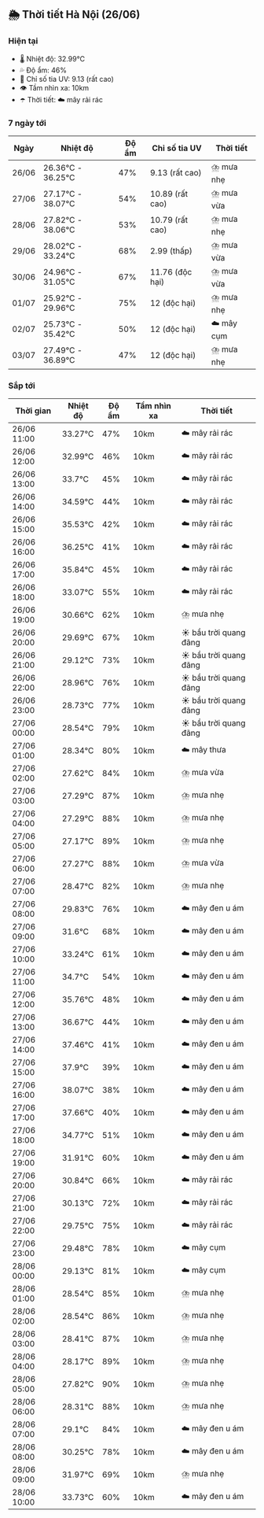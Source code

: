 ## 🌦️ Thời tiết Hà Nội (26/06)

### Hiện tại

- 🌡️ Nhiệt độ: 32.99℃
- 💦 Độ ẩm: 46%
- 🌟 Chỉ số tia UV: 9.13 (rất cao)
- 👁️ Tầm nhìn xa: 10km
- ☂️ Thời tiết: ☁️ mây rải rác

### 7 ngày tới

| Ngày | Nhiệt độ | Độ ẩm | Chỉ số tia UV | Thời tiết |
| --- | --- | --- | --- | --- |
| 26/06 | 26.36℃ - 36.25℃ | 47% | 9.13 (rất cao) | ⛈️ mưa nhẹ |
| 27/06 | 27.17℃ - 38.07℃ | 54% | 10.89 (rất cao) | ⛈️ mưa vừa |
| 28/06 | 27.82℃ - 38.06℃ | 53% | 10.79 (rất cao) | ⛈️ mưa nhẹ |
| 29/06 | 28.02℃ - 33.24℃ | 68% | 2.99 (thấp) | ⛈️ mưa vừa |
| 30/06 | 24.96℃ - 31.05℃ | 67% | 11.76 (độc hại) | ⛈️ mưa vừa |
| 01/07 | 25.92℃ - 29.96℃ | 75% | 12 (độc hại) | ⛈️ mưa nhẹ |
| 02/07 | 25.73℃ - 35.42℃ | 50% | 12 (độc hại) | ☁️ mây cụm |
| 03/07 | 27.49℃ - 36.89℃ | 47% | 12 (độc hại) | ⛈️ mưa nhẹ |

### Sắp tới

| Thời gian | Nhiệt độ | Độ ẩm | Tầm nhìn xa | Thời tiết |
| --- | --- | --- | --- | --- |
| 26/06 11:00 | 33.27℃ | 47% | 10km | ☁️ mây rải rác |
| 26/06 12:00 | 32.99℃ | 46% | 10km | ☁️ mây rải rác |
| 26/06 13:00 | 33.7℃ | 45% | 10km | ☁️ mây rải rác |
| 26/06 14:00 | 34.59℃ | 44% | 10km | ☁️ mây rải rác |
| 26/06 15:00 | 35.53℃ | 42% | 10km | ☁️ mây rải rác |
| 26/06 16:00 | 36.25℃ | 41% | 10km | ☁️ mây rải rác |
| 26/06 17:00 | 35.84℃ | 45% | 10km | ☁️ mây rải rác |
| 26/06 18:00 | 33.07℃ | 55% | 10km | ☁️ mây rải rác |
| 26/06 19:00 | 30.66℃ | 62% | 10km | ⛈️ mưa nhẹ |
| 26/06 20:00 | 29.69℃ | 67% | 10km | ☀️ bầu trời quang đãng |
| 26/06 21:00 | 29.12℃ | 73% | 10km | ☀️ bầu trời quang đãng |
| 26/06 22:00 | 28.96℃ | 76% | 10km | ☀️ bầu trời quang đãng |
| 26/06 23:00 | 28.73℃ | 77% | 10km | ☀️ bầu trời quang đãng |
| 27/06 00:00 | 28.54℃ | 79% | 10km | ☀️ bầu trời quang đãng |
| 27/06 01:00 | 28.34℃ | 80% | 10km | ☁️ mây thưa |
| 27/06 02:00 | 27.62℃ | 84% | 10km | ⛈️ mưa vừa |
| 27/06 03:00 | 27.29℃ | 87% | 10km | ⛈️ mưa nhẹ |
| 27/06 04:00 | 27.29℃ | 88% | 10km | ⛈️ mưa nhẹ |
| 27/06 05:00 | 27.17℃ | 89% | 10km | ⛈️ mưa nhẹ |
| 27/06 06:00 | 27.27℃ | 88% | 10km | ⛈️ mưa vừa |
| 27/06 07:00 | 28.47℃ | 82% | 10km | ⛈️ mưa nhẹ |
| 27/06 08:00 | 29.83℃ | 76% | 10km | ☁️ mây đen u ám |
| 27/06 09:00 | 31.6℃ | 68% | 10km | ☁️ mây đen u ám |
| 27/06 10:00 | 33.24℃ | 61% | 10km | ☁️ mây đen u ám |
| 27/06 11:00 | 34.7℃ | 54% | 10km | ☁️ mây đen u ám |
| 27/06 12:00 | 35.76℃ | 48% | 10km | ☁️ mây đen u ám |
| 27/06 13:00 | 36.67℃ | 44% | 10km | ☁️ mây đen u ám |
| 27/06 14:00 | 37.46℃ | 41% | 10km | ☁️ mây đen u ám |
| 27/06 15:00 | 37.9℃ | 39% | 10km | ☁️ mây đen u ám |
| 27/06 16:00 | 38.07℃ | 38% | 10km | ☁️ mây đen u ám |
| 27/06 17:00 | 37.66℃ | 40% | 10km | ☁️ mây đen u ám |
| 27/06 18:00 | 34.77℃ | 51% | 10km | ☁️ mây đen u ám |
| 27/06 19:00 | 31.91℃ | 60% | 10km | ☁️ mây đen u ám |
| 27/06 20:00 | 30.84℃ | 66% | 10km | ☁️ mây rải rác |
| 27/06 21:00 | 30.13℃ | 72% | 10km | ☁️ mây rải rác |
| 27/06 22:00 | 29.75℃ | 75% | 10km | ☁️ mây rải rác |
| 27/06 23:00 | 29.48℃ | 78% | 10km | ☁️ mây cụm |
| 28/06 00:00 | 29.13℃ | 81% | 10km | ☁️ mây cụm |
| 28/06 01:00 | 28.54℃ | 85% | 10km | ⛈️ mưa nhẹ |
| 28/06 02:00 | 28.54℃ | 86% | 10km | ⛈️ mưa nhẹ |
| 28/06 03:00 | 28.41℃ | 87% | 10km | ⛈️ mưa nhẹ |
| 28/06 04:00 | 28.17℃ | 89% | 10km | ⛈️ mưa nhẹ |
| 28/06 05:00 | 27.82℃ | 90% | 10km | ⛈️ mưa nhẹ |
| 28/06 06:00 | 28.31℃ | 88% | 10km | ⛈️ mưa nhẹ |
| 28/06 07:00 | 29.1℃ | 84% | 10km | ☁️ mây đen u ám |
| 28/06 08:00 | 30.25℃ | 78% | 10km | ☁️ mây đen u ám |
| 28/06 09:00 | 31.97℃ | 69% | 10km | ⛈️ mưa nhẹ |
| 28/06 10:00 | 33.73℃ | 60% | 10km | ☁️ mây đen u ám |
